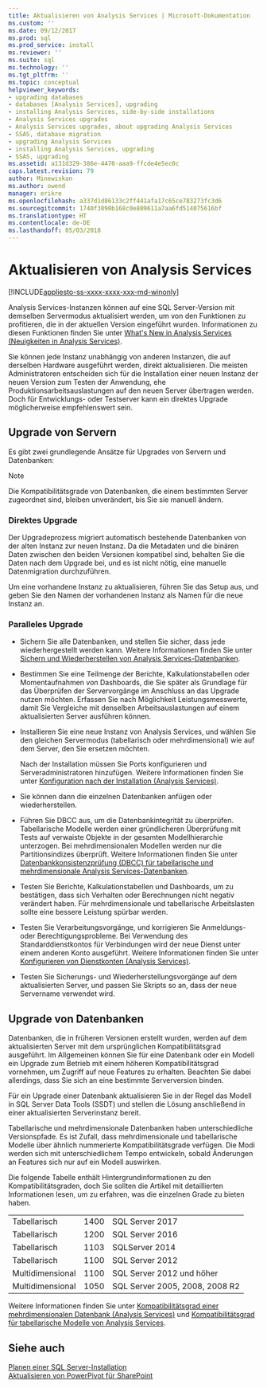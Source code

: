 ```yaml
---
title: Aktualisieren von Analysis Services | Microsoft-Dokumentation
ms.custom: ''
ms.date: 09/12/2017
ms.prod: sql
ms.prod_service: install
ms.reviewer: ''
ms.suite: sql
ms.technology: ''
ms.tgt_pltfrm: ''
ms.topic: conceptual
helpviewer_keywords:
- upgrading databases
- databases [Analysis Services], upgrading
- installing Analysis Services, side-by-side installations
- Analysis Services upgrades
- Analysis Services upgrades, about upgrading Analysis Services
- SSAS, database migration
- upgrading Analysis Services
- installing Analysis Services, upgrading
- SSAS, upgrading
ms.assetid: a131d329-386e-4470-aaa9-ffcde4e5ec0c
caps.latest.revision: 79
author: Minewiskan
ms.author: owend
manager: erikre
ms.openlocfilehash: a337d1d86133c2ff441afa17c65ce783273fc3d6
ms.sourcegitcommit: 1740f3090b168c0e809611a7aa6fd514075616bf
ms.translationtype: HT
ms.contentlocale: de-DE
ms.lasthandoff: 05/03/2018
---
```

# <a name="upgrade-analysis-services"></a>Aktualisieren von Analysis Services

[!INCLUDE[appliesto-ss-xxxx-xxxx-xxx-md-winonly](../../includes/appliesto-ss-xxxx-xxxx-xxx-md-winonly.md)]
  
  Analysis Services-Instanzen können auf eine SQL Server-Version mit demselben Servermodus aktualisiert werden, um von den Funktionen zu profitieren, die in der aktuellen Version eingeführt wurden. Informationen zu diesen Funktionen finden Sie unter [What's New in Analysis Services (Neuigkeiten in Analysis Services)](../../analysis-services/what-s-new-in-analysis-services.md).  
  
 Sie können jede Instanz unabhängig von anderen Instanzen, die auf derselben Hardware ausgeführt werden, direkt aktualisieren. Die meisten Administratoren entscheiden sich für die Installation einer neuen Instanz der neuen Version zum Testen der Anwendung, ehe Produktionsarbeitsauslastungen auf den neuen Server übertragen werden. Doch für Entwicklungs- oder Testserver kann ein direktes Upgrade möglicherweise empfehlenswert sein.  
  
## <a name="server-upgrade"></a>Upgrade von Servern  
 Es gibt zwei grundlegende Ansätze für Upgrades von Servern und Datenbanken:  
  
> [!NOTE]
> Die Kompatibilitätsgrade von Datenbanken, die einem bestimmten Server zugeordnet sind, bleiben unverändert, bis Sie sie manuell ändern.
   
  
### <a name="in-place-upgrade"></a>Direktes Upgrade  
 Der Upgradeprozess migriert automatisch bestehende Datenbanken von der alten Instanz zur neuen Instanz. Da die Metadaten und die binären Daten zwischen den beiden Versionen kompatibel sind, behalten Sie die Daten nach dem Upgrade bei, und es ist nicht nötig, eine manuelle Datenmigration durchzuführen.  
  
 Um eine vorhandene Instanz zu aktualisieren, führen Sie das Setup aus, und geben Sie den Namen der vorhandenen Instanz als Namen für die neue Instanz an.  
  
### <a name="side-by-side-upgrade"></a>Paralleles Upgrade  
  
-   Sichern Sie alle Datenbanken, und stellen Sie sicher, dass jede wiederhergestellt werden kann. Weitere Informationen finden Sie unter [Sichern und Wiederherstellen von Analysis Services-Datenbanken](../../analysis-services/multidimensional-models/backup-and-restore-of-analysis-services-databases.md).  
  
-   Bestimmen Sie eine Teilmenge der Berichte, Kalkulationstabellen oder Momentaufnahmen von Dashboards, die Sie später als Grundlage für das Überprüfen der Servervorgänge im Anschluss an das Upgrade nutzen möchten. Erfassen Sie nach Möglichkeit Leistungsmesswerte, damit Sie Vergleiche mit denselben Arbeitsauslastungen auf einem aktualisierten Server ausführen können.  
  
-   Installieren Sie eine neue Instanz von Analysis Services, und wählen Sie den gleichen Servermodus (tabellarisch oder mehrdimensional) wie auf dem Server, den Sie ersetzen möchten. 
  
     Nach der Installation müssen Sie Ports konfigurieren und Serveradministratoren hinzufügen. Weitere Informationen finden Sie unter [Konfiguration nach der Installation &#40;Analysis Services&#41;](../../analysis-services/instances/post-install-configuration-analysis-services.md).  
  
-   Sie können dann die einzelnen Datenbanken anfügen oder wiederherstellen.  
  
-   Führen Sie DBCC aus, um die Datenbankintegrität zu überprüfen. Tabellarische Modelle werden einer gründlicheren Überprüfung mit Tests auf verwaiste Objekte in der gesamten Modellhierarchie unterzogen. Bei mehrdimensionalen Modellen werden nur die Partitionsindizes überprüft. Weitere Informationen finden Sie unter [Datenbankkonsistenzprüfung &#40;DBCC&#41; für tabellarische und mehrdimensionale Analysis Services-Datenbanken](../../analysis-services/instances/database-consistency-checker-dbcc-for-analysis-services.md).  
  
-   Testen Sie Berichte, Kalkulationstabellen und Dashboards, um zu bestätigen, dass sich Verhalten oder Berechnungen nicht negativ verändert haben. Für mehrdimensionale und tabellarische Arbeitslasten sollte eine bessere Leistung spürbar werden.  
  
-   Testen Sie Verarbeitungsvorgänge, und korrigieren Sie Anmeldungs- oder Berechtigungsprobleme. Bei Verwendung des Standarddienstkontos für Verbindungen wird der neue Dienst unter einem anderen Konto ausgeführt. Weitere Informationen finden Sie unter [Konfigurieren von Dienstkonten &#40;Analysis Services&#41;](../../analysis-services/instances/configure-service-accounts-analysis-services.md).  
  
-   Testen Sie Sicherungs- und Wiederherstellungsvorgänge auf dem aktualisierten Server, und passen Sie Skripts so an, dass der neue Servername verwendet wird.  
  
## <a name="database-upgrade"></a>Upgrade von Datenbanken  
 Datenbanken, die in früheren Versionen erstellt wurden, werden auf dem aktualisierten Server mit dem ursprünglichen Kompatibilitätsgrad ausgeführt. Im Allgemeinen können Sie für eine Datenbank oder ein Modell ein Upgrade zum Betrieb mit einem höheren Kompatibilitätsgrad vornehmen, um Zugriff auf neue Features zu erhalten. Beachten Sie dabei allerdings, dass Sie sich an eine bestimmte Serverversion binden.  
  
 Für ein Upgrade einer Datenbank aktualisieren Sie in der Regel das Modell in SQL Server Data Tools (SSDT) und stellen die Lösung anschließend in einer aktualisierten Serverinstanz bereit.
  
 Tabellarische und mehrdimensionale Datenbanken haben unterschiedliche Versionspfade. Es ist Zufall, dass mehrdimensionale und tabellarische Modelle über ähnlich nummerierte Kompatibilitätsgrade verfügen.  Die Modi werden sich mit unterschiedlichem Tempo entwickeln, sobald Änderungen an Features sich nur auf ein Modell auswirken.  
  
 Die folgende Tabelle enthält Hintergrundinformationen zu den Kompatibilitätsgraden, doch Sie sollten die Artikel mit detaillierten Informationen lesen, um zu erfahren, was die einzelnen Grade zu bieten haben.  
  
||||  
|-|-|-|  
|Tabellarisch|1400|SQL Server 2017|
|Tabellarisch|1200|SQL Server 2016|  
|Tabellarisch|1103|SQLServer 2014|  
|Tabellarisch|1100|SQL Server 2012|  
|Multidimensional|1100|SQL Server 2012 und höher|  
|Multidimensional|1050|SQL Server 2005, 2008, 2008 R2|  
  
 Weitere Informationen finden Sie unter [Kompatibilitätsgrad einer mehrdimensionalen Datenbank &#40;Analysis Services&#41;](../../analysis-services/multidimensional-models/compatibility-level-of-a-multidimensional-database-analysis-services.md) und [Kompatibilitätsgrad für tabellarische Modelle von Analysis Services](../../analysis-services/tabular-models/compatibility-level-for-tabular-models-in-analysis-services.md).  
  
## <a name="see-also"></a>Siehe auch  
 [Planen einer SQL Server-Installation](../../sql-server/install/planning-a-sql-server-installation.md)   
 [Aktualisieren von PowerPivot für SharePoint](../../database-engine/install-windows/upgrade-power-pivot-for-sharepoint.md)   
  
  
